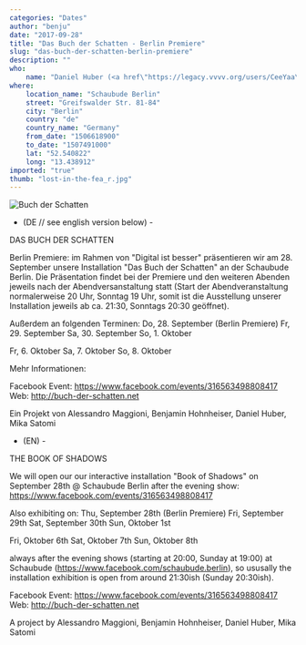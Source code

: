 ```yaml
---
categories: "Dates"
author: "benju"
date: "2017-09-28"
title: "Das Buch der Schatten - Berlin Premiere"
slug: "das-buch-der-schatten-berlin-premiere"
description: ""
who: 
    name: "Daniel Huber (<a href\"https://legacy.vvvv.org/users/CeeYaa\">CeeYaa</a>), Alessandro Maggioni, Mika Satomi, Benjamin Hohnheiser (<a href\"https://legacy.vvvv.org/users/benju\">benju</a>)"
where: 
    location_name: "Schaubude Berlin"
    street: "Greifswalder Str. 81-84"
    city: "Berlin"
    country: "de"
    country_name: "Germany"
    from_date: "1506618900"
    to_date: "1507491000"
    lat: "52.540822"
    long: "13.438912"
imported: "true"
thumb: "lost-in-the-fea_r.jpg"
---
```



![Buch der Schatten](lost-in-the-fea_r.jpg) 


- (DE // see english version below) -

DAS BUCH DER SCHATTEN

Berlin Premiere: im Rahmen von "Digital ist besser" präsentieren wir am 28. September unsere Installation "Das Buch der Schatten" an der Schaubude Berlin. Die Präsentation findet bei der Premiere und den weiteren Abenden jeweils nach der Abendversanstaltung statt (Start der Abendveranstaltung normalerweise 20 Uhr, Sonntag 19 Uhr, somit ist die Ausstellung unserer Installation jeweils ab ca. 21:30, Sonntags 20:30 geöffnet).

Außerdem an folgenden Terminen:
Do, 28. September (Berlin Premiere)
Fr, 29. September
Sa, 30. September
So, 1. Oktober

Fr, 6. Oktober
Sa, 7. Oktober
So, 8. Oktober 

Mehr Informationen:

Facebook Event: https://www.facebook.com/events/316563498808417
Web: http://buch-der-schatten.net

Ein Projekt von Alessandro Maggioni, Benjamin Hohnheiser, Daniel Huber, Mika Satomi


- (EN) -

THE BOOK OF SHADOWS

We will open our our interactive installation "Book of Shadows" on September 28th @ Schaubude Berlin after the evening show: https://www.facebook.com/events/316563498808417

Also exhibiting on: 
Thu, September 28th (Berlin Premiere)
Fri, September 29th
Sat, September 30th
Sun, Oktober 1st

Fri, Oktober 6th
Sat, Oktober 7th
Sun, Oktober 8th

always after the evening shows (starting at 20:00, Sunday at 19:00) at Schaubude (https://www.facebook.com/schaubude.berlin), so ususally the installation exhibition is open from around 21:30ish (Sunday 20:30ish). 

Facebook Event: https://www.facebook.com/events/316563498808417
Web: http://buch-der-schatten.net

A project by Alessandro Maggioni, Benjamin Hohnheiser, Daniel Huber, Mika Satomi
